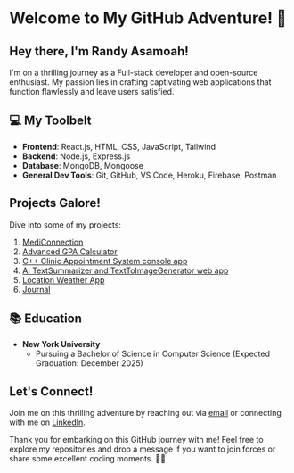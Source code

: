 # Welcome to My GitHub Adventure! 🎉

## Hey there, I'm Randy Asamoah!

I'm on a thrilling journey as a Full-stack developer and open-source enthusiast. My passion lies in crafting captivating web applications that function flawlessly and leave users satisfied.

## 💻 My Toolbelt

- **Frontend**: React.js, HTML, CSS, JavaScript, Tailwind
- **Backend**: Node.js, Express.js
- **Database**: MongoDB, Mongoose
- **General Dev Tools**: Git, GitHub, VS Code, Heroku, Firebase, Postman

## Projects Galore!

Dive into some of my projects:
1. [MediConnection](https://github.com/Cyber-ray2005/MediConnection)
2. [Advanced GPA Calculator](https://github.com/Cyber-ray2005/Advanced-GPA-Calculator)
3. [C++ Clinic Appointment System console app](https://github.com/Cyber-ray2005/clinicAppointmentSystem)
4. [AI TextSummarizer and TextToImageGenerator web app](https://github.com/Cyber-ray2005/sumSth)
5. [Location Weather App](https://github.com/Cyber-ray2005/LocationWeatherApp)
6. [Journal](https://github.com/Cyber-ray2005/Journal)

## 📚 Education

- **New York University**
  - Pursuing a Bachelor of Science in Computer Science (Expected Graduation: December 2025)

## Let's Connect!

Join me on this thrilling adventure by reaching out via [email](mailto:randy.asamoah2003@gmail.com) or connecting with me on [LinkedIn](https://www.linkedin.com/in/randy-yeboah-a3695421a).

Thank you for embarking on this GitHub journey with me! Feel free to explore my repositories and drop a message if you want to join forces or share some excellent coding moments. 🚀✨
